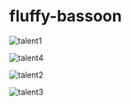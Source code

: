 # fluffy-bassoon


![talent1](https://github.com/ranjankumar9/fluffy-bassoon/assets/107936455/a75a99a2-53b9-462b-b415-3b98f4803271)

![talent4](https://github.com/ranjankumar9/fluffy-bassoon/assets/107936455/1c81684f-252a-420e-a273-2e793b6d913d)

![talent2](https://github.com/ranjankumar9/fluffy-bassoon/assets/107936455/c9ac96a5-1847-4868-9d3b-651bbac50589)

![talent3](https://github.com/ranjankumar9/fluffy-bassoon/assets/107936455/6f951689-ec18-4a36-af1a-ec98f374340a)


